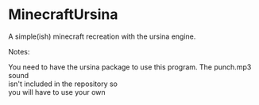 # MinecraftUrsina
A simple(ish) minecraft recreation with the ursina engine.

Notes:

You need to have the ursina package to 
use this program. The punch.mp3 sound  
isn't included in the repository so    
you will have to use your own


